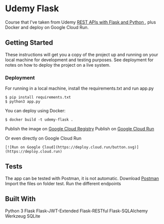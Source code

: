 
# Udemy Flask

Course that I've taken from Udemy [REST APIs with Flask and Python ](https://www.udemy.com/course/rest-api-flask-and-python/), plus Docker and deploy on Google Cloud Run.

## Getting Started

These instructions will get you a copy of the project up and running on your local machine for development and testing purposes. See deployment for notes on how to deploy the project on a live system.

### Deployment

For running in a local machine, install the requirements.txt and run app.py
```
$ pip install requirements.txt
$ python3 app.py
```
You can deploy using Docker:
```
$ docker build -t udemy-flask .
```
Publish the image on [Google Cloud Registry](https://cloud.google.com/container-registry/docs/quickstart)
Publish on [Google Cloud Run ](https://cloud.google.com/run/docs/quickstarts/build-and-deploy)

Or even directly on Google Cloud Run
```
[![Run on Google Cloud](https://deploy.cloud.run/button.svg)](https://deploy.cloud.run)
```

## Tests
The app can be tested with Postman, it is not automatic.
Download [Postman](https://www.postman.com/downloads/)
Import the files on folder test.
Run the different endpoints

## Built With
Python 3
Flask
Flask-JWT-Extended
Flask-RESTful
Flask-SQLAlchemy
Werkzeug
SQLite
